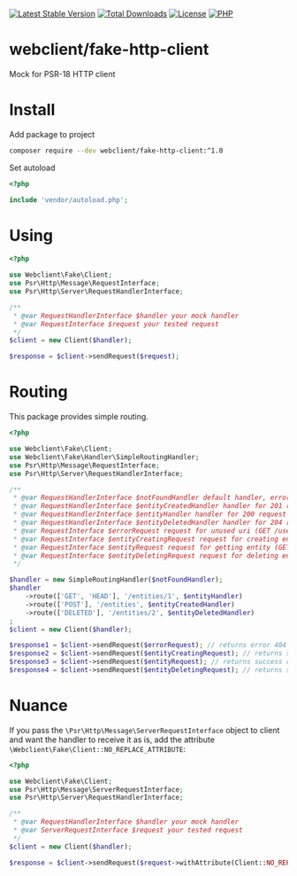 [![Latest Stable Version](https://img.shields.io/packagist/v/webclient/fake-http-client.svg?style=flat-square)](https://packagist.org/packages/webclient/fake-http-client)
[![Total Downloads](https://img.shields.io/packagist/dt/webclient/fake-http-client.svg?style=flat-square)](https://packagist.org/packages/webclient/fake-http-client/stats)
[![License](https://img.shields.io/packagist/l/webclient/fake-http-client.svg?style=flat-square)](https://github.com/phpwebclient/fake-http-client/blob/master/LICENSE)
[![PHP](https://img.shields.io/packagist/php-v/webclient/fake-http-client/v1.0.0.svg?style=flat-square)](https://php.net)

# webclient/fake-http-client

Mock for PSR-18 HTTP client

# Install

Add package to project

```bash
composer require --dev webclient/fake-http-client:^1.0
```

Set autoload

```php
<?php

include 'vendor/autoload.php';
```

# Using

```php
<?php

use Webclient\Fake\Client;
use Psr\Http\Message\RequestInterface;
use Psr\Http\Server\RequestHandlerInterface;

/** 
 * @var RequestHandlerInterface $handler your mock handler 
 * @var RequestInterface $request your tested request
 */
$client = new Client($handler);

$response = $client->sendRequest($request);
```

# Routing

This package provides simple routing.

```php
<?php

use Webclient\Fake\Client;
use Webclient\Fake\Handler\SimpleRoutingHandler;
use Psr\Http\Message\RequestInterface;
use Psr\Http\Server\RequestHandlerInterface;

/** 
 * @var RequestHandlerInterface $notFoundHandler default handler, error 404
 * @var RequestHandlerInterface $entityCreatedHandler handler for 201 request (POST /entities) 
 * @var RequestHandlerInterface $entityHandler handler for 200 request (GET /entities/1)
 * @var RequestHandlerInterface $entityDeletedHandler handler for 204 request (DELETE /entities/2)
 * @var RequestInterface $errorRequest request for unused uri (GET /users)
 * @var RequestInterface $entityCreatingRequest request for creating entity (POST /entities)
 * @var RequestInterface $entityRequest request for getting entity (GET /entities/1)
 * @var RequestInterface $entityDeletingRequest request for deleting entity (DELETE /entities/2)
 */

$handler = new SimpleRoutingHandler($notFoundHandler);
$handler
    ->route(['GET', 'HEAD'], '/entities/1', $entityHandler)
    ->route(['POST'], '/entities', $entityCreatedHandler)
    ->route(['DELETED'], '/entities/2', $entityDeletedHandler)
;
$client = new Client($handler);

$response1 = $client->sendRequest($errorRequest); // returns error 404
$response2 = $client->sendRequest($entityCreatingRequest); // returns success response 201
$response3 = $client->sendRequest($entityRequest); // returns success response 200
$response4 = $client->sendRequest($entityDeletingRequest); // returns success response 204
```

# Nuance

If you pass the `\Psr\Http\Message\ServerRequestInterface` object to client and want the handler to receive it as is,
 add the attribute `\Webclient\Fake\Client::NO_REPLACE_ATTRIBUTE`:

```php
<?php

use Webclient\Fake\Client;
use Psr\Http\Message\ServerRequestInterface;
use Psr\Http\Server\RequestHandlerInterface;

/** 
 * @var RequestHandlerInterface $handler your mock handler 
 * @var ServerRequestInterface $request your tested request
 */
$client = new Client($handler);

$response = $client->sendRequest($request->withAttribute(Client::NO_REPLACE_ATTRIBUTE, true));
```
